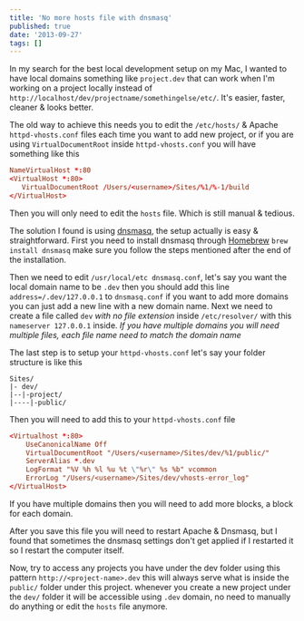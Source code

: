 ```yaml
---
title: 'No more hosts file with dnsmasq'
published: true
date: '2013-09-27'
tags: []
---
```


In my search for the best local development setup on my Mac, I wanted to have
local domains something like `project.dev` that can work when I'm working on a
project locally instead of
`http://localhost/dev/projectname/somethingelse/etc/`. It's easier, faster,
cleaner & looks better.

The old way to achieve this needs you to edit the `/etc/hosts/` & Apache
`httpd-vhosts.conf` files each time you want to add new project, or if you are
using `VirtualDocumentRoot` inside `httpd-vhosts.conf` you will have something
like this

```apacheconf:httpd-vhosts.conf
NameVirtualHost *:80
<VirtualHost *:80>
   VirtualDocumentRoot /Users/<username>/Sites/%1/%-1/build
</VirtualHost>
```

Then you will only need to edit the `hosts` file. Which is still manual &
tedious.

The solution I found is using [dnsmasq](http://en.wikipedia.org/wiki/Dnsmasq),
the setup actually is easy & straightforward. First you need to install dnsmasq
through [Homebrew](http://brew.sh/) `brew install dnsmasq` make sure you follow
the steps mentioned after the end of the installation.

Then we need to edit `/usr/local/etc dnsmasq.conf`, let's say you want the local
domain name to be `.dev` then you should add this line `address=/.dev/127.0.0.1`
to `dnsmasq.conf` if you want to add more domains you can just add a new line
with a new domain name. Next we need to create a file called `dev` _with no file
extension_ inside `/etc/resolver/` with this `nameserver 127.0.0.1` inside. _If
you have multiple domains you will need multiple files, each file name need to
match the domain name_

The last step is to setup your `httpd-vhosts.conf` let's say your folder
structure is like this

```
Sites/
|- dev/
|--|-project/
|----|-public/
```

Then you will need to add this to your `httpd-vhosts.conf` file

```apacheconf:httpd-vhosts.conf
<Virtualhost *:80>
    UseCanonicalName Off
    VirtualDocumentRoot "/Users/<username>/Sites/dev/%1/public/"
    ServerAlias *.dev
    LogFormat "%V %h %l %u %t \"%r\" %s %b" vcommon
    ErrorLog "/Users/<username>/Sites/dev/vhosts-error_log"
</VirtualHost>
```

If you have multiple domains then you will need to add more blocks, a block for
each domain.

After you save this file you will need to restart Apache & Dnsmasq, but I found
that sometimes the dnsmasq settings don't get applied if I restarted it so I
restart the computer itself.

Now, try to access any projects you have under the dev folder using this pattern
`http://<project-name>.dev` this will always serve what is inside the `public/`
folder under this project. whenever you create a new project under the `dev/`
folder it will be accessible using `.dev` domain, no need to manually do
anything or edit the `hosts` file anymore.
